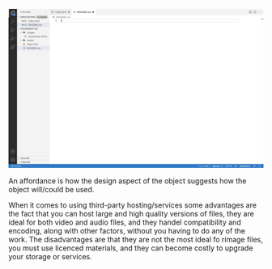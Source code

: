 ![screenshot](./Images/screenshot.jpg)

An affordance is how the design aspect of the object suggests how the object will/could be used.


When it comes to using third-party hosting/services some advantages are the fact that you can host large and high quality versions of files, they are ideal for both video and audio files, and they handel compatibility and encoding, along with other factors, without you having to do any of the work. The disadvantages are that they are not the most ideal fo rimage files, you must use licenced materials, and they can become costly to upgrade your storage or services. 

